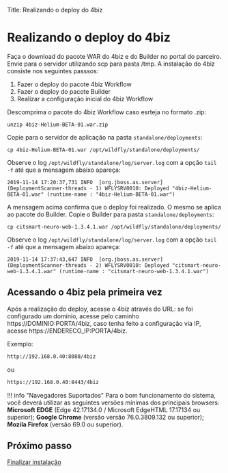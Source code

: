 Title: Realizando o deploy do 4biz

# Realizando o deploy do 4biz

Faça o download do pacote WAR do 4biz e do Builder no portal do parceiro. Envie para o servidor utilizando scp para pasta /tmp. A instalação do 4biz consiste nos seguintes passsos:

1. Fazer o deploy do pacote 4biz Workflow
2. Fazer o deploy do pacote Builder
3. Realizar a configuração inicial do 4biz Workflow

Descomprima o pacote do 4biz Workflow caso esrteja no formato .zip:

``` shell
unzip 4biz-Helium-BETA-01.war.zip
```

Copie para o servidor de aplicação na pasta `standalone/deployments`:

``` shell
cp 4biz-Helium-BETA-01.war /opt/wildfly/standalone/deployments/
```
Observe o log `/opt/wildfly/standalone/log/server.log` com a opção `tail -f` até que a mensagem abaixo apareça:

``` shell
2019-11-14 17:20:37,731 INFO  [org.jboss.as.server] (DeploymentScanner-threads - 1) WFLYSRV0010: Deployed "4biz-Helium-BETA-01.war" (runtime-name : "4biz-Helium-BETA-01.war")
```

A mensagem acima confirma que o deploy foi realizado. O mesmo se aplica ao pacote do Builder. Copie o Builder para pasta `standalone/deployments`:

``` shell
cp citsmart-neuro-web-1.3.4.1.war /opt/wildfly/standalone/deployments/
```

Observe o log `/opt/wildfly/standalone/log/server.log` com a opção `tail -f` até que a mensagem abaixo apareça:

``` shell
2019-11-14 17:37:43,647 INFO  [org.jboss.as.server] (DeploymentScanner-threads - 2) WFLYSRV0010: Deployed "citsmart-neuro-web-1.3.4.1.war" (runtime-name : "citsmart-neuro-web-1.3.4.1.war")
```

## Acessando o 4biz pela primeira vez

Após a realização do deploy, acesse o 4biz através do URL: se foi configurado um domínio, acesse pelo caminho https://DOMINIO:PORTA/4biz, caso tenha feito a configuração via IP, acesse https://ENDERECO_IP:PORTA/4biz.

Exemplo:

```sh
http://192.168.0.40:8080/4biz
```
ou

```sh
https://192.168.0.40:8443/4biz
```

!!! info "Navegadores Suportados"
    Para o bom funcionamento do sistema, você deverá utilizar as seguintes versões mínimas dos principais browsers: **Microsoft EDGE** (Edge 42.17134.0 / Microsoft EdgeHTML 17.17134 ou superior); **Google Chrome** (versão versão 76.0.3809.132 ou superior); **Mozila Firefox** (versão 69.0 ou superior).

## Próximo passo

[Finalizar instalação][1]

[1]:/pt-br/4biz-helium/get-started/installation-and-upgrade/perform-installation/setup-4biz.html
